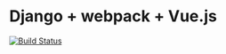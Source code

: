 # Django + webpack + Vue.js

[![Build Status](https://travis-ci.com/pyzenblues/hello-world.svg?branch=master)](https://travis-ci.com/pyzenblues/hello-world)
